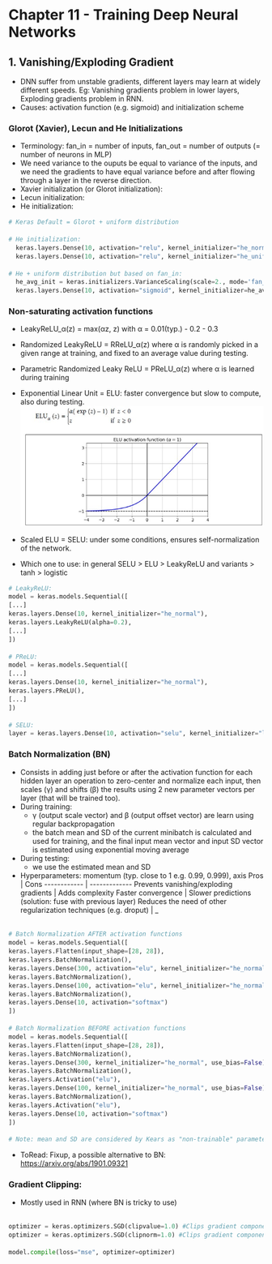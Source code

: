 # Chapter 11 - Training Deep Neural Networks

## 1. Vanishing/Exploding Gradient
- DNN suffer from unstable gradients, different layers may learn at widely different speeds. Eg: Vanishing gradients problem in lower layers, Exploding gradients problem in RNN.
- Causes: activation function (e.g. sigmoid) and initialization scheme

### Glorot (Xavier), Lecun and He Initializations
- Terminology: fan_in = number of inputs, fan_out = number of outputs (= number of neurons in MLP)
- We need variance to the ouputs be equal to variance of the inputs, and we need the gradients to have equal variance before and after flowing through a layer in the reverse direction.
- Xavier initialization (or Glorot initialization):
- Lecun initialization:
- He initialization:

```python
# Keras Default = Glorot + uniform distribution

# He initialization:
  keras.layers.Dense(10, activation="relu", kernel_initializer="he_normal")
  keras.layers.Dense(10, activation="relu", kernel_initializer="he_uniform")

# He + uniform distribution but based on fan_in:
  he_avg_init = keras.initializers.VarianceScaling(scale=2., mode='fan_avg', distribution='uniform')
  keras.layers.Dense(10, activation="sigmoid", kernel_initializer=he_avg_init)
  ```
  
### Non-saturating activation functions
- LeakyReLU_α(z) = max(αz, z) with α = 0.01(typ.) - 0.2 - 0.3
- Randomized LeakyReLU = RReLU_α(z) where α is randomly picked in a given range at training, and fixed to an average value during testing.
- Parametric Randomized Leaky ReLU = PReLU_α(z) where α is learned during training
- Exponential Linear Unit = ELU: faster convergence but slow to compute, also during testing.
  ![ELU](/Assets/ELU_activation_function.jpg)
- Scaled ELU = SELU: under some conditions, ensures self-normalization of the network.

- Which one to use: in general SELU > ELU > LeakyReLU and variants > tanh > logistic

```python
# LeakyReLU:
model = keras.models.Sequential([
[...]
keras.layers.Dense(10, kernel_initializer="he_normal"),
keras.layers.LeakyReLU(alpha=0.2),
[...]
])

# PReLU:
model = keras.models.Sequential([
[...]
keras.layers.Dense(10, kernel_initializer="he_normal"),
keras.layers.PReLU(),
[...]
])

# SELU:
layer = keras.layers.Dense(10, activation="selu", kernel_initializer="lecun_normal")
```

### Batch Normalization (BN)
- Consists in adding just before or after the activation function for each hidden layer an operation to zero-center and normalize each input, then scales (&#947;) and shifts (&#946;) the results using 2 new parameter vectors per layer (that will be trained too).
- During training:
  - &#947; (output scale vector) and &#946; (output offset vector) are learn using regular backpropagation
  - the batch mean and SD of the current minibatch is calculated and used for training, and the final input mean vector and input SD vector is estimated using exponential moving average
- During testing:
  - we use the estimated mean and SD
- Hyperparameters: momentum (typ. close to 1 e.g. 0.99, 0.999), axis
Pros | Cons
------------ | -------------
Prevents vanishing/exploding gradients | Adds complexity
Faster convergence | Slower predictions (solution: fuse with previous layer)
Reduces the need of other regularization techniques (e.g. droput) | _

```python

# Batch Normalization AFTER activation functions
model = keras.models.Sequential([
keras.layers.Flatten(input_shape=[28, 28]),
keras.layers.BatchNormalization(),
keras.layers.Dense(300, activation="elu", kernel_initializer="he_normal"),
keras.layers.BatchNormalization(),
keras.layers.Dense(100, activation="elu", kernel_initializer="he_normal"),
keras.layers.BatchNormalization(),
keras.layers.Dense(10, activation="softmax")
])

# Batch Normalization BEFORE activation functions
model = keras.models.Sequential([
keras.layers.Flatten(input_shape=[28, 28]),
keras.layers.BatchNormalization(),
keras.layers.Dense(300, kernel_initializer="he_normal", use_bias=False),
keras.layers.BatchNormalization(),
keras.layers.Activation("elu"),
keras.layers.Dense(100, kernel_initializer="he_normal", use_bias=False),
keras.layers.BatchNormalization(),
keras.layers.Activation("elu"),
keras.layers.Dense(10, activation="softmax")
])

# Note: mean and SD are considered by Kears as "non-trainable" parameters of the model because they are not trained using backpropagation.

````

- ToRead: Fixup, a possible alternative to BN: https://arxiv.org/abs/1901.09321

### Gradient Clipping:
- Mostly used in RNN (where BN is tricky to use)

```python

optimizer = keras.optimizers.SGD(clipvalue=1.0) #Clips gradient components between -1 and +1
optimizer = keras.optimizers.SGD(clipnorm=1.0) #Clips gradient components using L2 norm, preserving orientation

model.compile(loss="mse", optimizer=optimizer)

```

